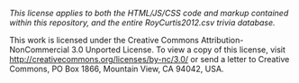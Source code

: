 *This license applies to both the HTML/JS/CSS code and markup contained within this repository, and the entire RoyCurtis2012.csv trivia database.*

This work is licensed under the Creative Commons Attribution-NonCommercial 3.0 Unported License. To view a copy of this license, visit http://creativecommons.org/licenses/by-nc/3.0/ or send a letter to Creative Commons, PO Box 1866, Mountain View, CA 94042, USA.